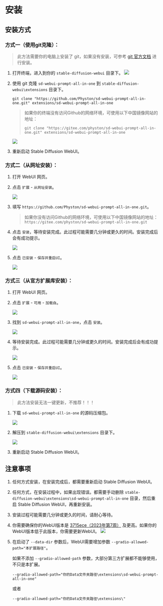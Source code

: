 # 安装

## 安装方式

### 方式一（使用git克隆）：

> 此方法需要你的电脑上安装了 git，如果没有安装，可参考 [git 官方文档](https://git-scm.com/book/zh/v2/起步-安装-Git) 进行安装。

1. 打开终端，进入到你的 `stable-diffusion-webui` 目录下。
   ![](../assets/images/Installation/cd.png)

2. 使用 git 克隆 `sd-webui-prompt-all-in-one` 到 `stable-diffusion-webui\extensions` 目录下。

    ```shell
    git clone "https://github.com/Physton/sd-webui-prompt-all-in-one.git" extensions/sd-webui-prompt-all-in-one
    ```

   > 如果你的终端没有访问Github的网络环境，可使用以下中国镜像网站的地址：
   > ```shell
    > git clone "https://gitee.com/physton/sd-webui-prompt-all-in-one.git" extensions/sd-webui-prompt-all-in-one
    > ```

   ![](../assets/images/Installation/clone.png)

3. 重新启动 Stable Diffusion WebUI。

### 方式二（从网址安装）：

1. 打开 WebUI 网页。

2. 点击 `扩展` - `从网址安装`。

   ![](../assets/images/Installation/from_url.png)

3. 填写 `https://github.com/Physton/sd-webui-prompt-all-in-one.git`。

   > 如果你没有访问Github的网络环境，可使用以下中国镜像网站的地址：
   > `https://gitee.com/physton/sd-webui-prompt-all-in-one.git`

4. 点击 `安装`，等待安装完成。此过程可能需要几分钟或更久的时间。安装完成后会有成功提示。

   ![](../assets/images/Installation/from_url_success.png)

5. 点击 `已安装` - `保存并重启UI`。

   ![](../assets/images/Installation/restart.png)

### 方式三（从官方扩展库安装）：

1. 打开 WebUI 网页。

2. 点击 `扩展` - `可用`  - `加载自`。

   ![](../assets/images/Installation/load_from.png)

3. 找到 `sd-webui-prompt-all-in-one`，点击 `安装`。

   ![](../assets/images/Installation/load_from_install.png)

4. 等待安装完成。此过程可能需要几分钟或更久的时间。安装完成后会有成功提示。

   ![](../assets/images/Installation/load_from_success.png)

5. 点击 `已安装` - `保存并重启UI`。

   ![](../assets/images/Installation/restart.png)

### 方式四（下载源码安装）：

> 此方法安装无法一键更新，不推荐！！！

1. 下载 `sd-webui-prompt-all-in-one` 的源码压缩包。

   ![](../assets/images/Installation/download.png)

2. 解压到 `stable-diffusion-webui\extensions` 目录下。

   ![](../assets/images/Installation/drop.png)

3. 重新启动 Stable Diffusion WebUI。

## 注意事项

1. 任何方式安装，在安装完成后，都需要重新启动 Stable Diffusion WebUI。

2. 任何方式，在安装过程中，如果出现错误。都需要手动删除 `stable-diffusion-webui\extensions\sd-webui-prompt-all-in-one`
   目录，然后重启 Stable Diffusion WebUI，再重新安装。

3. 安装过程可能需要几分钟或更久的时间，请耐心等待。

4. 你需要确保你的WebUI版本是 [3715ece（2023年第7周）](https://github.com/AUTOMATIC1111/stable-diffusion-webui/commit/3715ece)
及更高。如果你的WebUI版本低于此版本，你需要更新WebUI。
![](../assets/images/minimum_version_webui.png)

5. 在启动了 `--data-dir` 参数后，WebUI需要增加参数 `--gradio-allowed-path="本扩展路径"`。

   如果不添加 `--gradio-allowed-path` 参数，大部分第三方扩展都不能够使用，不只是本扩展。

   `--gradio-allowed-path="你的Data文件夹路径\extensions\sd-webui-prompt-all-in-one"`

   或者

   `--gradio-allowed-path="你的Data文件夹路径\extensions\"`